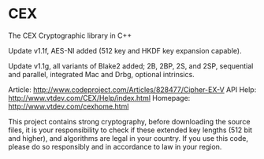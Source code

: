 # CEX
The CEX Cryptographic library in C++

Update v1.1f, AES-NI added (512 key and HKDF key expansion capable).

Update v1.1g, all variants of Blake2 added; 2B, 2BP, 2S, and 2SP, sequential and parallel, integrated Mac and Drbg, optional intrinsics.

Article: http://www.codeproject.com/Articles/828477/Cipher-EX-V
API Help: http://www.vtdev.com/CEX/Help/index.html
Homepage: http://www.vtdev.com/cexhome.html

This project contains strong cryptography, before downloading the source files, 
it is your responsibility to check if these extended key lengths (512 bit and higher), and algorithms are legal in your country. 
If you use this code, please do so responsibly and in accordance to law in your region.
